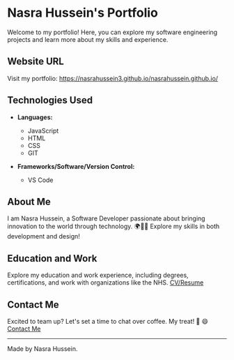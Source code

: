 # Nasra Hussein's Portfolio

Welcome to my portfolio! Here, you can explore my software engineering projects and learn more about my skills and experience.

## Website URL

Visit my portfolio: [https://nasrahussein3.github.io/nasrahussein.github.io/ ](#)

## Technologies Used

- **Languages:**
  - JavaScript
  - HTML
  - CSS
  - GIT

- **Frameworks/Software/Version Control:**
  - VS Code

## About Me

I am Nasra Hussein, a Software Developer passionate about bringing innovation to the world through technology. 🌍🫶🏾 Explore my skills in both development and design!


## Education and Work

Explore my education and work experience, including degrees, certifications, and work with organizations like the NHS. [CV/Resume](https://docs.google.com/document/d/1QnvLrN7OQFKKgFGR7-tVEFHyQBEO3jre/edit?usp=sharing&ouid=110063954057312284320&rtpof=true&sd=true)

## Contact Me

Excited to team up? Let's set a time to chat over coffee. My treat! 🎉 😄 [Contact Me](contact.html)

---

Made by Nasra Hussein.

 
 
